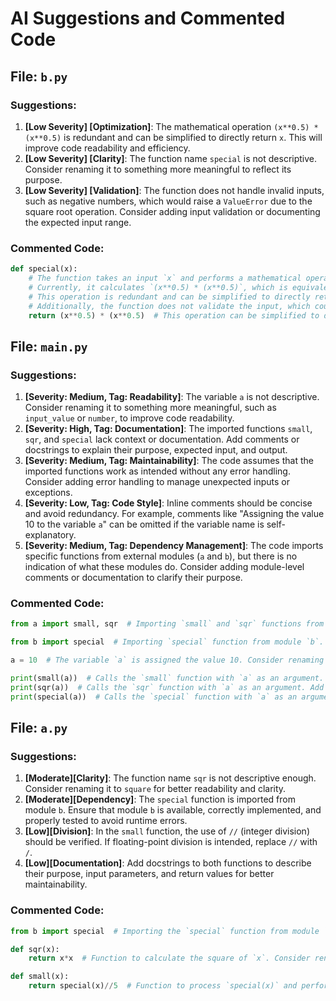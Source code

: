 # AI Suggestions and Commented Code

## File: `b.py`

### Suggestions:
1. **[Low Severity] [Optimization]**: The mathematical operation `(x**0.5) * (x**0.5)` is redundant and can be simplified to directly return `x`. This will improve code readability and efficiency.
2. **[Low Severity] [Clarity]**: The function name `special` is not descriptive. Consider renaming it to something more meaningful to reflect its purpose.
3. **[Low Severity] [Validation]**: The function does not handle invalid inputs, such as negative numbers, which would raise a `ValueError` due to the square root operation. Consider adding input validation or documenting the expected input range.

### Commented Code:
```python
def special(x):  
    # The function takes an input `x` and performs a mathematical operation.  
    # Currently, it calculates `(x**0.5) * (x**0.5)`, which is equivalent to `x`.  
    # This operation is redundant and can be simplified to directly return `x`.  
    # Additionally, the function does not validate the input, which could lead to errors for negative values.  
    return (x**0.5) * (x**0.5)  # This operation can be simplified to directly return `x`.
```


## File: `main.py`

### Suggestions:
1. **[Severity: Medium, Tag: Readability]**: The variable `a` is not descriptive. Consider renaming it to something more meaningful, such as `input_value` or `number`, to improve code readability.
2. **[Severity: High, Tag: Documentation]**: The imported functions `small`, `sqr`, and `special` lack context or documentation. Add comments or docstrings to explain their purpose, expected input, and output.
3. **[Severity: Medium, Tag: Maintainability]**: The code assumes that the imported functions work as intended without any error handling. Consider adding error handling to manage unexpected inputs or exceptions.
4. **[Severity: Low, Tag: Code Style]**: Inline comments should be concise and avoid redundancy. For example, comments like "Assigning the value 10 to the variable `a`" can be omitted if the variable name is self-explanatory.
5. **[Severity: Medium, Tag: Dependency Management]**: The code imports specific functions from external modules (`a` and `b`), but there is no indication of what these modules do. Consider adding module-level comments or documentation to clarify their purpose.

### Commented Code:
```python
from a import small, sqr  # Importing `small` and `sqr` functions from module `a`. Add documentation to explain their functionality (e.g., are they mathematical operations?).

from b import special  # Importing `special` function from module `b`. Add documentation to explain its functionality (e.g., is it a transformation or a special calculation?).

a = 10  # The variable `a` is assigned the value 10. Consider renaming it to something more descriptive, such as `input_value` or `number`.

print(small(a))  # Calls the `small` function with `a` as an argument. Add comments to explain what this function does and its expected input/output.
print(sqr(a))  # Calls the `sqr` function with `a` as an argument. Add comments to explain what this function does and its expected input/output.
print(special(a))  # Calls the `special` function with `a` as an argument. Add comments to explain what this function does and its expected input/output.
```


## File: `a.py`

### Suggestions:
1. **[Moderate][Clarity]**: The function name `sqr` is not descriptive enough. Consider renaming it to `square` for better readability and clarity.
2. **[Moderate][Dependency]**: The `special` function is imported from module `b`. Ensure that module `b` is available, correctly implemented, and properly tested to avoid runtime errors.
3. **[Low][Division]**: In the `small` function, the use of `//` (integer division) should be verified. If floating-point division is intended, replace `//` with `/`.
4. **[Low][Documentation]**: Add docstrings to both functions to describe their purpose, input parameters, and return values for better maintainability.

### Commented Code:
```python
from b import special  # Importing the `special` function from module `b`. Ensure `b` is available and correctly implemented.

def sqr(x):  
    return x*x  # Function to calculate the square of `x`. Consider renaming to `square` for clarity.

def small(x):  
    return special(x)//5  # Function to process `special(x)` and perform integer division by 5. Ensure integer division is intended.
```


